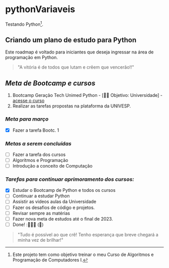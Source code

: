 # pythonVariaveis
Testando Python[^1].

## Criando um plano de estudo para Python

Este roadmap é voltado para iniciantes que deseja ingressar na área de programação em Python. 

>"A vitória é de todos que lutam e crêem que vencerão!!"
<!-- Minhas palavras --> 

## _*Meta de Bootcamp e cursos*_

1. Bootcamp Geração Tech Unimed Python - [👩‍💻 Objetivo: Universidade] - [acesse o curso](https://web.dio.me/track/geracao-tech-unimed-bh-ciencia-de-dados)
2. Realizar as tarefas propostas na plataforma da UNIVESP.

### _*Meta para março*_
- [x] Fazer a tarefa Bootc. 1

### _*Metas a serem concluídas*_ 
- [ ] Fazer a tarefa dos cursos  
- [ ] Algoritmos e Programação 
- [ ] Introdução a conceito de Computação

### _*Tarefas para continuar aprimoramento dos cursos:*_
- [x] Estudar o Bootcamp de Python e todos os cursos
- [ ] Continuar a estudar Python
- [ ] Assistir as videos aulas da Universidade 
- [ ] Fazer os desafios de código e projetos.
- [ ] Revisar sempre as matérias
- [ ] Fazer nova meta de estudos até o final de 2023.
- [ ] Done! :🚀👩‍💻 (:tada:)

>"Tudo é possível ao que crê! Tenho esperança que breve chegará a minha vez de brilhar!" 

[^1]: Este projeto tem como objetivo treinar o meu Curso de Algoritmos e Programação de Computadores I.

